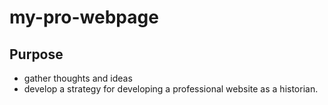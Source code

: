 # my-pro-webpage

## Purpose
- gather thoughts and ideas
- develop a strategy
for developing a professional website as a historian.
